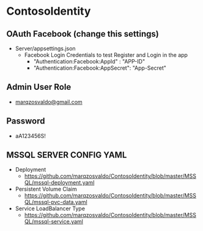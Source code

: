 # ContosoIdentity
## OAuth Facebook (change this settings) 
- Server/appsettings.json
    - Facebook Login Credentials to test Register and Login in the app
         - "Authentication:Facebook:AppId" : "APP-ID"
         - "Authentication:Facebook:AppSecret": "App-Secret"

## Admin User Role
- marqzosvaldo@gmail.com
## Password
- aA123456S!

## MSSQL SERVER CONFIG YAML
- Deployment
    - <https://github.com/marqzosvaldo/ContosoIdentity/blob/master/MSSQL/mssql-deployment.yaml>
- Persistent Volume Claim
    - <https://github.com/marqzosvaldo/ContosoIdentity/blob/master/MSSQL/mssql-pvc-data.yaml>
- Service LoadBalancer Type
    - <https://github.com/marqzosvaldo/ContosoIdentity/blob/master/MSSQL/mssql-service.yaml>
    

